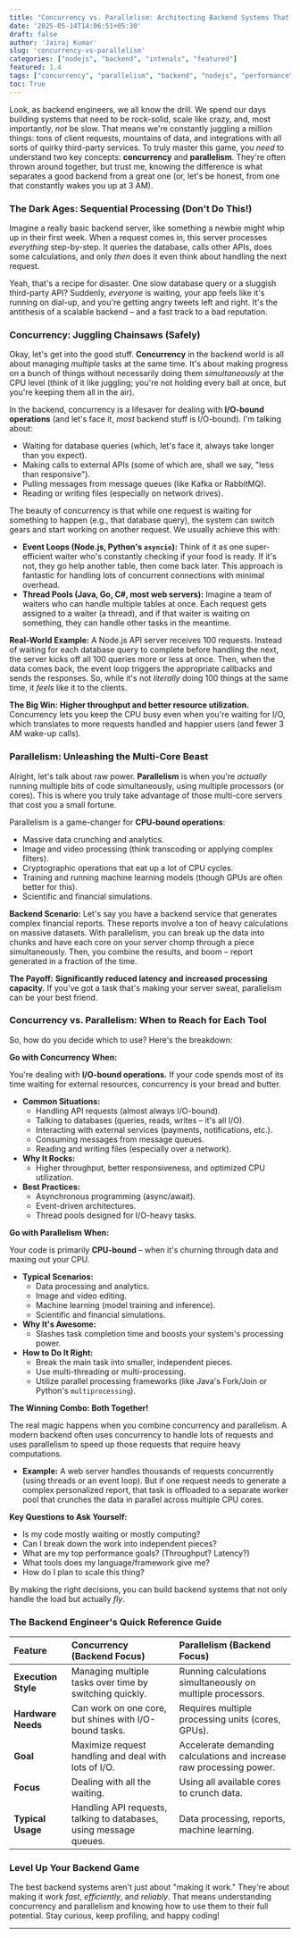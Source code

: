 ```yaml
---
title: "Concurrency vs. Parallelism: Architecting Backend Systems That Don't Suck"
date: '2025-05-14T14:06:51+05:30'
draft: false
author: 'Jairaj Kumar'
slug: 'concurrency-vs-parallelism'
categories: ["nodejs", "backend", "intenals", "featured"]
featured: 1.4
tags: ["concurrency", "parallelism", "backend", "nodejs", "performance", "scalability"]
toc: True
---
```

Look, as backend engineers, we all know the drill. We spend our days building systems that need to be rock-solid, scale like crazy, and, most importantly, *not* be slow. That means we're constantly juggling a million things: tons of client requests, mountains of data, and integrations with all sorts of quirky third-party services. To truly master this game, you *need* to understand two key concepts: **concurrency** and **parallelism**. They're often thrown around together, but trust me, knowing the difference is what separates a good backend from a great one (or, let's be honest, from one that constantly wakes you up at 3 AM).

### The Dark Ages: Sequential Processing (Don't Do This!)

Imagine a really basic backend server, like something a newbie might whip up in their first week. When a request comes in, this server processes *everything* step-by-step. It queries the database, calls other APIs, does some calculations, and only *then* does it even think about handling the next request.

Yeah, that's a recipe for disaster. One slow database query or a sluggish third-party API? Suddenly, *everyone* is waiting, your app feels like it's running on dial-up, and you're getting angry tweets left and right. It's the antithesis of a scalable backend – and a fast track to a bad reputation.

### Concurrency: Juggling Chainsaws (Safely)

Okay, let's get into the good stuff. **Concurrency** in the backend world is all about managing *multiple* tasks at the same time. It's about making progress on a bunch of things without necessarily doing them *simultaneously* at the CPU level (think of it like juggling; you're not holding every ball at once, but you're keeping them all in the air).

In the backend, concurrency is a lifesaver for dealing with **I/O-bound operations** (and let's face it, *most* backend stuff is I/O-bound). I'm talking about:

*   Waiting for database queries (which, let's face it, always take longer than you expect).
*   Making calls to external APIs (some of which are, shall we say, "less than responsive").
*   Pulling messages from message queues (like Kafka or RabbitMQ).
*   Reading or writing files (especially on network drives).

The beauty of concurrency is that while one request is waiting for something to happen (e.g., that database query), the system can switch gears and start working on another request. We usually achieve this with:

*   **Event Loops (Node.js, Python's `asyncio`):** Think of it as one super-efficient waiter who's constantly checking if your food is ready. If it's not, they go help another table, then come back later. This approach is fantastic for handling lots of concurrent connections with minimal overhead.
*   **Thread Pools (Java, Go, C#, most web servers):** Imagine a team of waiters who can handle multiple tables at once. Each request gets assigned to a waiter (a thread), and if that waiter is waiting on something, they can handle other tasks in the meantime.

**Real-World Example:** A Node.js API server receives 100 requests. Instead of waiting for each database query to complete before handling the next, the server kicks off all 100 queries more or less at once. Then, when the data comes back, the event loop triggers the appropriate callbacks and sends the responses. So, while it's not *literally* doing 100 things at the same time, it *feels* like it to the clients.

**The Big Win:** **Higher throughput and better resource utilization.** Concurrency lets you keep the CPU busy even when you're waiting for I/O, which translates to more requests handled and happier users (and fewer 3 AM wake-up calls).

### Parallelism: Unleashing the Multi-Core Beast

Alright, let's talk about raw power. **Parallelism** is when you're *actually* running multiple bits of code simultaneously, using multiple processors (or cores). This is where you truly take advantage of those multi-core servers that cost you a small fortune.

Parallelism is a game-changer for **CPU-bound operations**:

*   Massive data crunching and analytics.
*   Image and video processing (think transcoding or applying complex filters).
*   Cryptographic operations that eat up a lot of CPU cycles.
*   Training and running machine learning models (though GPUs are often better for this).
*   Scientific and financial simulations.

**Backend Scenario:** Let's say you have a backend service that generates complex financial reports. These reports involve a ton of heavy calculations on massive datasets. With parallelism, you can break up the data into chunks and have each core on your server chomp through a piece simultaneously. Then, you combine the results, and boom – report generated in a fraction of the time.

**The Payoff:** **Significantly reduced latency and increased processing capacity.** If you've got a task that's making your server sweat, parallelism can be your best friend.

### Concurrency vs. Parallelism: When to Reach for Each Tool

So, how do you decide which to use? Here's the breakdown:

**Go with Concurrency When:**

You're dealing with **I/O-bound operations.** If your code spends most of its time waiting for external resources, concurrency is your bread and butter.

*   **Common Situations:**
    *   Handling API requests (almost always I/O-bound).
    *   Talking to databases (queries, reads, writes – it's all I/O).
    *   Interacting with external services (payments, notifications, etc.).
    *   Consuming messages from message queues.
    *   Reading and writing files (especially over a network).
*   **Why It Rocks:**
    *   Higher throughput, better responsiveness, and optimized CPU utilization.
*   **Best Practices:**
    *   Asynchronous programming (async/await).
    *   Event-driven architectures.
    *   Thread pools designed for I/O-heavy tasks.

**Go with Parallelism When:**

Your code is primarily **CPU-bound** – when it's churning through data and maxing out your CPU.

*   **Typical Scenarios:**
    *   Data processing and analytics.
    *   Image and video editing.
    *   Machine learning (model training and inference).
    *   Scientific and financial simulations.
*   **Why It's Awesome:**
    *   Slashes task completion time and boosts your system's processing power.
*   **How to Do It Right:**
    *   Break the main task into smaller, independent pieces.
    *   Use multi-threading or multi-processing.
    *   Utilize parallel processing frameworks (like Java's Fork/Join or Python's `multiprocessing`).

**The Winning Combo: Both Together!**

The real magic happens when you combine concurrency and parallelism. A modern backend often uses concurrency to handle lots of requests and uses parallelism to speed up those requests that require heavy computations.

*   **Example:** A web server handles thousands of requests concurrently (using threads or an event loop). But if one request needs to generate a complex personalized report, that task is offloaded to a separate worker pool that crunches the data in parallel across multiple CPU cores.

**Key Questions to Ask Yourself:**

*   Is my code mostly waiting or mostly computing?
*   Can I break down the work into independent pieces?
*   What are my top performance goals? (Throughput? Latency?)
*   What tools does my language/framework give me?
*   How do I plan to scale this thing?

By making the right decisions, you can build backend systems that not only handle the load but actually *fly*.

### The Backend Engineer's Quick Reference Guide

| Feature          | Concurrency (Backend Focus)                                          | Parallelism (Backend Focus)                                            |
| :--------------- | :------------------------------------------------------------------- | :--------------------------------------------------------------------- |
| **Execution Style** | Managing multiple tasks over time by switching quickly.            | Running calculations simultaneously on multiple processors.           |
| **Hardware Needs** | Can work on one core, but shines with I/O-bound tasks.             | Requires multiple processing units (cores, GPUs).                       |
| **Goal**         | Maximize request handling and deal with lots of I/O.              | Accelerate demanding calculations and increase raw processing power.  |
| **Focus**        | Dealing with all the waiting.                                        | Using all available cores to crunch data.                               |
| **Typical Usage** | Handling API requests, talking to databases, using message queues. | Data processing, reports, machine learning.                           |

### Level Up Your Backend Game

The best backend systems aren't just about "making it work." They're about making it work *fast*, *efficiently*, and *reliably*. That means understanding concurrency and parallelism and knowing how to use them to their full potential.
Stay curious, keep profiling, and happy coding!

---